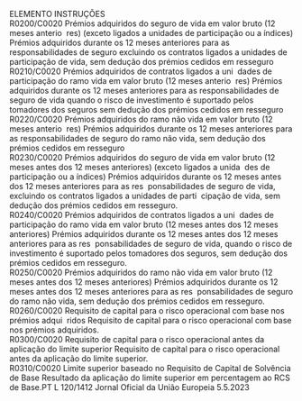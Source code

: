  
ELEMENTO  INSTRUÇÕES  
R0200/C0020  Prémios adquiridos do 
seguro de vida em valor 
bruto (12 meses anterio ­
res) (exceto ligados a 
unidades de participação 
ou a índices)  Prémios adquiridos durante os 12 meses anteriores para as responsabilidades de seguro 
excluindo os contratos ligados a unidades de participação de vida, sem dedução dos 
prémios cedidos em resseguro  
R0210/C0020  Prémios adquiridos de 
contratos ligados a uni ­
dades de participação do 
ramo vida em valor 
bruto (12 meses anterio ­
res)  Prémios adquiridos durante os 12 meses anteriores para as responsabilidades de seguro 
de vida quando o risco de investimento é suportado pelos tomadores dos seguros sem 
dedução dos prémios cedidos em resseguro  
R0220/C0020  Prémios adquiridos do 
ramo não vida em valor 
bruto (12 meses anterio ­
res)  Prémios adquiridos durante os 12 meses anteriores para as responsabilidades de seguro 
do ramo não vida, sem dedução dos prémios cedidos em resseguro  
R0230/C0020  Prémios adquiridos do 
seguro de vida em valor 
bruto (12 meses antes 
dos 12 meses anteriores) 
(exceto ligados a unida ­
des de participação ou a 
índices)  Prémios adquiridos durante os 12 meses antes dos 12 meses anteriores para as res ­
ponsabilidades de seguro de vida, excluindo os contratos ligados a unidades de parti ­
cipação de vida, sem dedução dos prémios cedidos em resseguro.  
R0240/C0020  Prémios adquiridos de 
contratos ligados a uni ­
dades de participação do 
ramo vida em valor 
bruto (12 meses antes 
dos 12 meses anteriores)  Prémios adquiridos durante os 12 meses antes dos 12 meses anteriores para as res ­
ponsabilidades de seguro de vida, quando o risco de investimento é suportado pelos 
tomadores dos seguros, sem dedução dos prémios cedidos em resseguro.  
R0250/C0020  Prémios adquiridos do 
ramo não vida em valor 
bruto (12 meses antes 
dos 12 meses anteriores)  Prémios adquiridos durante os 12 meses antes dos 12 meses anteriores para as res ­
ponsabilidades de seguro do ramo não vida, sem dedução dos prémios cedidos em 
resseguro.  
R0260/C0020  Requisito de capital para 
o risco operacional com 
base nos prémios adqui ­
ridos  Requisito de capital para o risco operacional com base nos prémios adquiridos.  
R0300/C0020  Requisito de capital para 
o risco operacional antes 
da aplicação do limite 
superior  Requisito de capital para o risco operacional antes da aplicação do limite superior.  
R0310/C0020  Limite superior baseado 
no Requisito de Capital 
de Solvência de Base  Resultado da aplicação do limite superior em percentagem ao RCS de Base.PT  L 120/1412 Jornal Oficial da União Europeia 5.5.2023
